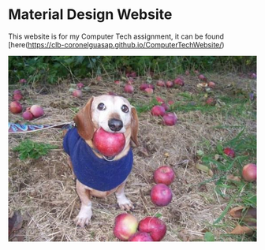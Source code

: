 # Material Design Website

This website is for my Computer Tech assignment, it can be found [here(https://clb-coronelguasap.github.io/ComputerTechWebsite/)


![dock](dock.jpg)